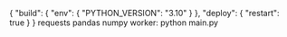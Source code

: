 {
  "build": {
    "env": {
      "PYTHON_VERSION": "3.10"
    }
  },
  "deploy": {
    "restart": true
  }
}
requests
pandas
numpy
worker: python main.py
